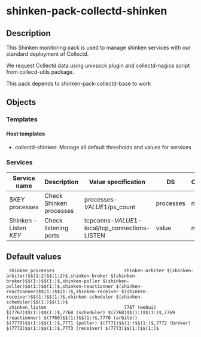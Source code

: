 # shinken-pack-collectd-shinken

## Description

This Shinken monitoring pack is used to manage shinken services with our
standard deployment of Collectd.

We request Collectd data using unixsock plugin and collectd-nagios script from
collecd-utils package.

This pack depends to shinken-pack-collectd-base to work

## Objects

### Templates

#### Host templates

* collectd-shinken: Manage all default thresholds and values for services

### Services

| Service name           | Description             | Value specification                            | DS        | Consolidation | Warning variable | Critical variable | Duplicate_foreach variable |
|------------------------|-------------------------|------------------------------------------------|-----------|---------------|------------------|-------------------|----------------------------|
| $KEY processes         | Check Shinken processes | processes-$VALUE1$/ps_count                    | processes | none          | $VALUE2$         | $VALUE3$          | _shinken_processes         |
| Shinken - Listen $KEY$ | Check listening ports   | tcpconns-$VALUE1$-local/tcp_connections-LISTEN | value     | none          | $VALUE2$         | $VALUE3$          | _shinken_listen            |

## Default values

    _shinken_processes                          shinken-arbiter $(shinken-arbiter)$$(1:2)$$(1:2)$,shinken-broker $(shinken-broker)$$(1:)$$(1:)$,shinken-poller $(shinken-poller)$$(1:)$$(1:)$,shinken-reactionner $(shinken-reactionner)$$(1:)$$(1:)$,shinken-receiver $(shinken-receiver)$$(1:)$$(1:)$,shinken-scheduler $(shinken-scheduler)$$(1:)$$(1:)$
    _shinken_listen                             7767 (webui) $(7767)$$(1:)$$(1:)$,7768 (scheduler) $(7768)$$(1:)$$(1:)$,7769 (reactionner) $(7769)$$(1:)$$(1:)$,7770 (arbiter) $(7770)$$(1:)$$(1:)$,7771 (poller) $(7771)$$(1:)$$(1:)$,7772 (broker) $(7772)$$(1:)$$(1:)$,7773 (receiver) $(7773)$$(1:)$$(1:)$
